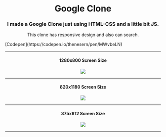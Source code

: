 <h1 align="center">Google Clone</h1>
<h3 align="center">I made a Google Clone just using HTML-CSS and a little bit JS.</h3>
<p align="center">This clone has responsive design and also can search.</p>
[Codepen](https://codepen.io/thenesern/pen/MWvbeLN)

---

<h4 align="center">1280x800 Screen Size</h4>

<p align="center">
  <img src="https://raw.githubusercontent.com/thenesern/Google-Clone/master/images/1280x800/1.png" />
</p>
           
---
           
<h4 align="center">820x1180 Screen Size</h4>

<p align="center">
  <img src="https://raw.githubusercontent.com/thenesern/Google-Clone/master/images/820x1180/2.png" />
</p>

---

<h4 align="center">375x812 Screen Size</h4>

<p align="center">
  <img src="https://raw.githubusercontent.com/thenesern/Google-Clone/master/images/375x812/3.png" />
</p>
           
----
